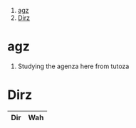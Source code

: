 1. [agz](#agz)
2. [Dirz](#dirz)

# agz

1. Studying the agenza here from tutoza

# Dirz

| Dir | Wah |
| :-: | :-: |
